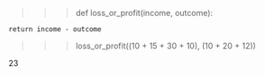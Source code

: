  >>> def loss_or_profit(income, outcome):
 
	return income - outcome

>>> loss_or_profit((10 + 15 + 30 + 10), (10 + 20 + 12))

23
>>> 
